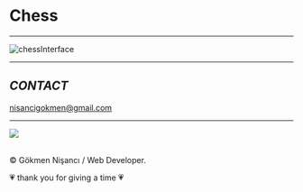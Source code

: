 # Chess

<hr>

  ![chessInterface](https://user-images.githubusercontent.com/91744618/143071111-80d253bf-73fd-487c-8b9f-daa5c5144435.png)

<hr>

<h2><i>CONTACT</i></h2>

<a href = "http://www.gmail.com" > nisancigokmen@gmail.com</a> <br>
<hr>


<div>
  
<img src="https://media1.giphy.com/media/CzXxxMCFZwBymfYcor/giphy.gif?cid=ecf05e475679gmd72hwnkkqclijflu6ae8ob090i3pjtbouz&rid=giphy.gif&ct=g">
  
</div><br>

&copy; Gökmen Nişancı / Web Developer.

 <p> &#128151 thank you for giving a time &#128151 </p>
 
